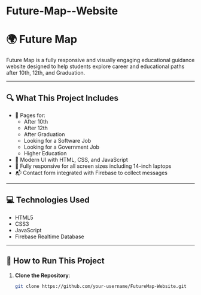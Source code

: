 # Future-Map--Website
# 🌍 Future Map

Future Map is a fully responsive and visually engaging educational guidance website designed to help students explore career and educational paths after 10th, 12th, and Graduation.

---

## 🔍 What This Project Includes

- 📌 Pages for:
  - After 10th
  - After 12th
  - After Graduation
  - Looking for a Software Job
  - Looking for a Government Job
  - Higher Education
- 🎨 Modern UI with HTML, CSS, and JavaScript
- 📱 Fully responsive for all screen sizes including 14-inch laptops
- 📬 Contact form integrated with Firebase to collect messages

---

## 💻 Technologies Used

- HTML5
- CSS3
- JavaScript
- Firebase Realtime Database

---

## 🚀 How to Run This Project

1. **Clone the Repository**:
   ```bash
   git clone https://github.com/your-username/FutureMap-Website.git

